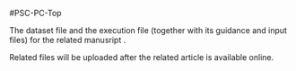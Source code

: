 #PSC-PC-Top

The dataset file and the execution file (together with its guidance and input files) for the related manusript .

Related files will be uploaded after the related article is available online.
